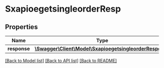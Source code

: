 # SxapioegetsingleorderResp

## Properties
Name | Type | Description | Notes
------------ | ------------- | ------------- | -------------
**response** | [**\Swagger\Client\Model\SxapioegetsingleorderResponse**](SxapioegetsingleorderResponse.md) |  | [optional] 

[[Back to Model list]](../README.md#documentation-for-models) [[Back to API list]](../README.md#documentation-for-api-endpoints) [[Back to README]](../README.md)



